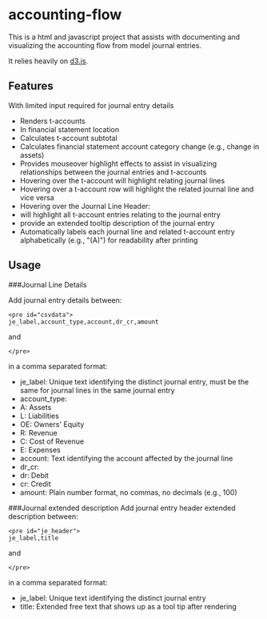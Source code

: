 accounting-flow
===============

This is a html and javascript project that assists with documenting
and visualizing the accounting flow from model journal entries.

It relies heavily on [d3.js](http://d3js.org).

Features
--------
With limited input required for journal entry details

* Renders t-accounts
 * In financial statement location
 * Calculates t-account subtotal
 * Calculates financial statement account category change (e.g., change in assets)
* Provides mouseover highlight effects to assist in visualizing relationships between
  the journal entries and t-accounts
 * Hovering over the t-account will highlight relating journal lines
 * Hovering over a t-account row will highlight the related journal line and vice versa
 * Hovering over the Journal Line Header:
  * will highlight all t-account entries relating to the journal entry
  * provide an extended tooltip description of the journal entry
* Automatically labels each journal line and related t-account entry alphabetically
  (e.g., "(A)") for readability after printing

Usage
-----

###Journal Line Details

Add journal entry details between:

    <pre id="csvdata">
    je_label,account_type,account,dr_cr,amount

and

    </pre>

in a comma separated format:

* je_label: Unique text identifying the distinct journal entry,
  must be the same for journal lines in the same journal entry
* account_type:
 * A: Assets
 * L: Liabilities
 * OE: Owners' Equity
 * R: Revenue
 * C: Cost of Revenue
 * E: Expenses
* account: Text identifying the account affected by the journal line
* dr_cr:
 * dr: Debit
 * cr: Credit
* amount: Plain number format, no commas, no decimals (e.g., 100)

###Journal extended description
Add journal entry header extended description between:

    <pre id="je_header">
    je_label,title

and

    </pre>

in a comma separated format:

* je_label: Unique text identifying the distinct journal entry
* title: Extended free text that shows up as a tool tip after rendering
